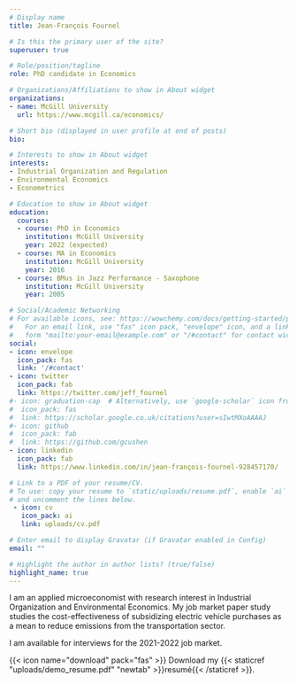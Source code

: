```yaml
---
# Display name
title: Jean-François Fournel

# Is this the primary user of the site?
superuser: true

# Role/position/tagline
role: PhD candidate in Economics

# Organizations/Affiliations to show in About widget
organizations:
- name: McGill University
  url: https://www.mcgill.ca/economics/

# Short bio (displayed in user profile at end of posts)
bio: 

# Interests to show in About widget
interests:
- Industrial Organization and Regulation
- Environmental Economics
- Econometrics

# Education to show in About widget
education:
  courses:
  - course: PhD in Economics
    institution: McGill University
    year: 2022 (expected)
  - course: MA in Economics
    institution: McGill University
    year: 2016
  - course: BMus in Jazz Performance - Saxophone
    institution: McGill University
    year: 2005

# Social/Academic Networking
# For available icons, see: https://wowchemy.com/docs/getting-started/page-builder/#icons
#   For an email link, use "fas" icon pack, "envelope" icon, and a link in the
#   form "mailto:your-email@example.com" or "/#contact" for contact widget.
social:
- icon: envelope
  icon_pack: fas
  link: '/#contact'
- icon: twitter
  icon_pack: fab
  link: https://twitter.com/jeff_fournel
#- icon: graduation-cap  # Alternatively, use `google-scholar` icon from `ai` icon pack
#  icon_pack: fas
#  link: https://scholar.google.co.uk/citations?user=sIwtMXoAAAAJ
#- icon: github
#  icon_pack: fab
#  link: https://github.com/gcushen
- icon: linkedin
  icon_pack: fab
  link: https://www.linkedin.com/in/jean-françois-fournel-928457170/

# Link to a PDF of your resume/CV.
# To use: copy your resume to `static/uploads/resume.pdf`, enable `ai` icons in `params.toml`, 
# and uncomment the lines below.
 - icon: cv
   icon_pack: ai
   link: uploads/cv.pdf

# Enter email to display Gravatar (if Gravatar enabled in Config)
email: ""

# Highlight the author in author lists? (true/false)
highlight_name: true
---
```


I am an applied microeconomist with research interest in Industrial Organization and Environmental Economics. My job market paper study studies the cost-effectiveness of subsidizing electric vehicle purchases as a mean to reduce emissions from the transportation sector.

I am available for interviews for the 2021-2022 job market.

{{< icon name="download" pack="fas" >}} Download my {{< staticref "uploads/demo_resume.pdf" "newtab" >}}resumé{{< /staticref >}}.
